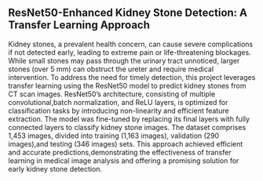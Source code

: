 __ResNet50-Enhanced Kidney Stone Detection: A Transfer Learning Approach__
---
Kidney stones, a prevalent health concern, can cause severe complications if not detected early, leading to extreme pain or life-threatening blockages. While small stones may pass through the urinary tract unnoticed, larger stones (over 5 mm) can obstruct the ureter and require medical intervention. To address the need for timely detection, this project leverages transfer learning using the ResNet50 model to predict kidney stones from CT scan images. ResNet50’s architecture, consisting of multiple convolutional,batch normalization, and ReLU layers, is optimized for classification tasks by introducing non-linearity and efficient feature extraction. The model was fine-tuned by replacing its final layers with fully connected layers to classify kidney stone images. The dataset comprises 1,453 images, divided into training (1,163 images), validation (290 images),and testing (346 images) sets. This approach achieved efficient and accurate predictions,demonstrating the effectiveness of transfer learning in medical image analysis and offering a promising solution for early kidney stone detection.
